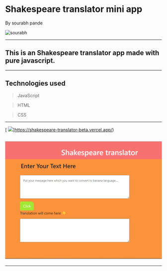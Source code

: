 # Shakespeare translator mini app
By sourabh pande

 ![sourabh](https://img.shields.io/badge/sourabh--Pande-JS--Developer-green)

---
## This is an Shakespeare translator app made with pure javascript.

---
## Technologies used

> JavaScript

> HTML

> CSS
---


[ <img src= "https://img.shields.io/badge/Go LiVE-1DA1F?style=for-the-badge&logo=&logoColor=white" />]https://shakespeare-translator-beta.vercel.app/) 


## ![website](./Images/shakespeare.png)
---